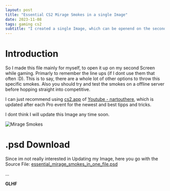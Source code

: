 ```yaml
---
layout: post
title: "Essential CS2 Mirage Smokes in a single Image"
date: 2023-11-08
tags: gaming cs2
subtitle: "I created a single Image, which can be openend on the second Screen with essential CS2 Mirage Smokes"
---
```


# Introduction

So I made this file mainly for myself, to open it up on my second Screen while gaming. Primarly to remember the line ups (if I dont use them that often :D). This is to say, there are a whole lot of other options to throw this specific smokes. Also you should try and test the smokes on a offline server before hopping straight into competitive.

I can just recommend using [cs2.app](https://www.cs2.app/) of [Youtube - nartouthere](https://www.youtube.com/@nartouthere), which is updated after each Pro event for the newest and best tipps and tricks.

I dont think I will update this Image any time soon.

![Mirage Smokes](/blog/assets/gaming/cs2/essential_mirage_smokes_in_one_file.png)

# .psd Download

Since im not really interested in Updating my Image, here you go with the Source File: [essential_mirage_smokes_in_one_file.psd](/blog/assets/gaming/cs2/essential_mirage_smokes_in_one_file.psd)



...


**GLHF**